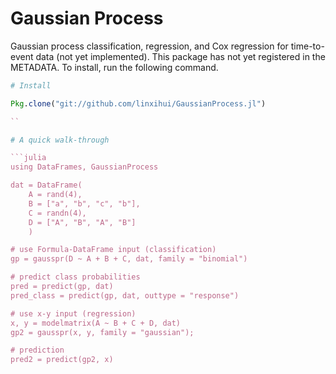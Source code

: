 # Gaussian Process

Gaussian process classification, regression, and Cox regression for time-to-event data (not yet implemented). 
This package has not yet registered in the METADATA. To install, run the following command.

```julia
# Install

Pkg.clone("git://github.com/linxihui/GaussianProcess.jl")

``

# A quick walk-through

```julia
using DataFrames, GaussianProcess

dat = DataFrame(
	A = rand(4),
	B = ["a", "b", "c", "b"],
	C = randn(4),
	D = ["A", "B", "A", "B"]
	)

# use Formula-DataFrame input (classification)
gp = gausspr(D ~ A + B + C, dat, family = "binomial")

# predict class probabilities
pred = predict(gp, dat)
pred_class = predict(gp, dat, outtype = "response")

# use x-y input (regression)
x, y = modelmatrix(A ~ B + C + D, dat)
gp2 = gausspr(x, y, family = "gaussian");

# prediction
pred2 = predict(gp2, x)
```
